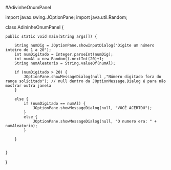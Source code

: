#AdivinheOnumPanel

import javax.swing.JOptionPane;
import java.util.Random;

class AdininheOnumPanel {

	public static void main(String args[]) {
		
		String numDig = JOptionPane.showInputDialog("Digite um número inteiro de 1 a 20");
		int numDigitado = Integer.parseInt(numDig);
		int numAl = new Random().nextInt(20)+1;
		String numAleatorio = String.valueOf(numAl);
		
		if (numDigitado > 20) {
			JOptionPane.showMessageDialog(null ,"Número digitado fora do range solicitado"); // null dentro da JOptionMessage.Dialog é para não mostrar outra janela
		}
		
		else {
			if (numDigitado == numAl) {
				JOptionPane.showMessageDialog(null, "VOCÊ ACERTOU");
			}
			else {
				JOptionPane.showMessageDialog(null, "O numero era: " + numAleatorio);
			}
			
		}
	
		
	}

}
